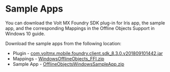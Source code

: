                            

Sample Apps
===========

You can download the Volt MX Foundry SDK plug-in for Iris app, the sample app, and the corresponding Mappings in the Offline Objects Support in Windows 10 guide.

Download the sample apps from the following location:

*   Plugin - [com.voltmx.mobile.foundry.client.sdk\_8.3.0.v201809101442.jar](http://download.voltmx.com/iris_enterprise/80/plugins/com.voltmx.mobile.foundry.client.sdk_8.3.0.v201809101442.jar)
*   Mappings - [WindowsOfflineObjects\_FFI.zip](http://download.voltmx.com/sdk/8.3.0.L54/windowsofflineobjects_ffi.zip)
*   Sample App - [OfflineObjectsWindowsSampleApp.zip](http://download.voltmx.com/sdk/8.3.0.L54/OfflineObjectsWindowsSampleApp.zip)
